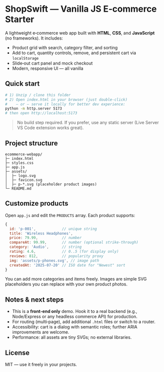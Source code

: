 # ShopSwift — Vanilla JS E‑commerce Starter

A lightweight e‑commerce web app built with **HTML**, **CSS**, and **JavaScript** (no frameworks). It includes:

- Product grid with search, category filter, and sorting
- Add to cart, quantity controls, remove, and persistent cart via `localStorage`
- Slide‑out cart panel and mock checkout
- Modern, responsive UI — all vanilla

## Quick start

```bash
# 1) Unzip / clone this folder
# 2) Open index.html in your browser (just double‑click)
#    — or — serve it locally for better dev experience:
python -m http.server 5173
# then open http://localhost:5173
```

> No build step required. If you prefer, use any static server (Live Server VS Code extension works great).

## Project structure

```
ecommerce-webapp/
├─ index.html
├─ styles.css
├─ app.js
├─ assets/
│  ├─ logo.svg
│  ├─ favicon.svg
│  ├─ p-*.svg (placeholder product images)
└─ README.md
```

## Customize products

Open `app.js` and edit the `PRODUCTS` array. Each product supports:

```js
{
  id: 'p-001',            // unique string
  title: 'Wireless Headphones',
  price: 79.99,           // number
  compareAt: 99.99,       // number (optional strike‑through)
  category: 'Audio',      // string
  rating: 4.6,            // 0..5 (for display only)
  reviews: 812,           // popularity proxy
  img: 'assets/p-phones.svg', // image path
  createdAt: '2025-07-20' // ISO date for "Newest" sort
}
```

You can add more categories and items freely. Images are simple SVG placeholders you can replace with your own product photos.

## Notes & next steps

- This is a **front‑end only** demo. Hook it to a real backend (e.g., Node/Express or any headless commerce API) for production.
- For routing (multi‑page), add additional `.html` files or switch to a router.
- Accessibility: cart is a dialog with semantic roles; further ARIA improvements are welcome.
- Performance: all assets are tiny SVGs; no external libraries.

## License

MIT — use it freely in your projects.
